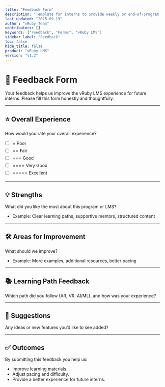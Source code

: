 ```yaml
---
title: "Feedback Form"
description: "Template for interns to provide weekly or end-of-program feedback."
last_updated: "2025-09-19"
author: "vRuby Team"
contributors: []
keywords: ["Feedback", "Forms", "vRuby LMS"]
sidebar_label: "Feedback"
toc: false
hide_title: false
product: "vRuby LMS"
version: "v1.2"
---
```


# 💬 Feedback Form

Your feedback helps us improve the vRuby LMS experience for future interns. Please fill this form honestly and thoughtfully.

---

## ⭐ Overall Experience
How would you rate your overall experience?  
- [ ] ⭐ Poor  
- [ ] ⭐⭐ Fair  
- [ ] ⭐⭐⭐ Good  
- [ ] ⭐⭐⭐⭐ Very Good  
- [ ] ⭐⭐⭐⭐⭐ Excellent  

---

## 💡 Strengths
What did you like the most about this program or LMS?  
- Example: Clear learning paths, supportive mentors, structured content  

---

## 🛠️ Areas for Improvement
What should we improve?  
- Example: More examples, additional resources, better pacing  

---

## 📚 Learning Path Feedback
Which path did you follow (AR, VR, AI/ML), and how was your experience?  

---

## 📝 Suggestions
Any ideas or new features you’d like to see added?  

---

## ✅ Outcomes
By submitting this feedback you help us:  
- Improve learning materials.  
- Adjust pacing and difficulty.  
- Provide a better experience for future interns.

